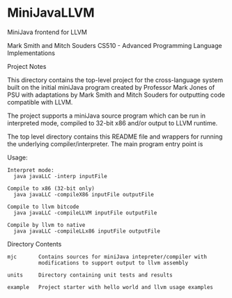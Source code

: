 MiniJavaLLVM
============

MiniJava frontend for LLVM

Mark Smith and Mitch Souders
CS510 - Advanced Programming Language Implementations

Project Notes

This directory contains the top-level project for the cross-language system built on the initial miniJava program created by Professor Mark Jones of PSU with adaptations by Mark Smith and Mitch Souders for outputting code compatible with LLVM.

The project supports a miniJava source program which can be run in interpreted mode, compiled to 32-bit x86 and/or output to LLVM runtime.

The top level directory contains this README file and wrappers for running the underlying compiler/interpreter.  The main program entry point is 

Usage:

    Interpret mode:
      java javaLLC -interp inputFile

    Compile to x86 (32-bit only)
      java javaLLC -compileX86 inputFile outputFile

    Compile to llvm bitcode
      java javaLLC -compileLLVM inputFile outputFile

    Compile by llvm to native
      java javaLLC -compileLLx86 inputFile outputFile


Directory Contents

    mjc       Contains sources for miniJava intepreter/compiler with 
              modifications to support output to llvm assembly
 
    units     Directory containing unit tests and results

    example   Project starter with hello world and llvm usage examples

